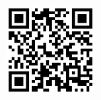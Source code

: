 <svg width="200" height="200" viewBox="-1 -1 31 31" xmlns="http://www.w3.org/2000/svg" shape-rendering="crispEdges" id="qr code"><rect id="qr background" fill-opacity="1" fill="rgb(255, 255, 255)" x="-1" y="-1" width="31" height="31"></rect><path fill-opacity="1" fill="rgb(0, 0, 0)" id="qr dark pixels" fill-rule="evenodd" d="M 9 0 L 10 0 L 10 1 L 9 1 z M 12 0 L 14 0 L 14 1 L 16 1 L 16 2 L 14 2 L 14 3 L 16 3 L 16 4 L 15 4 L 15 8 L 14 8 L 14 6 L 13 6 L 13 3 L 12 3 L 12 4 L 9 4 L 9 3 L 8 3 L 8 1 L 9 1 L 9 2 L 11 2 L 11 1 L 12 1 z M 16 0 L 20 0 L 20 1 L 18 1 L 18 3 L 16 3 L 16 2 L 17 2 L 17 1 L 16 1 z M 20 1 L 21 1 L 21 2 L 20 2 z M 19 2 L 20 2 L 20 3 L 19 3 z M 8 4 L 9 4 L 9 5 L 10 5 L 10 6 L 9 6 L 9 7 L 10 7 L 10 8 L 8 8 z M 16 4 L 19 4 L 19 5 L 20 5 L 20 6 L 19 6 L 19 7 L 18 7 L 18 6 L 17 6 L 17 5 L 16 5 z M 11 5 L 12 5 L 12 6 L 11 6 z M 10 6 L 11 6 L 11 7 L 10 7 z M 12 6 L 13 6 L 13 8 L 12 8 z M 16 6 L 17 6 L 17 7 L 16 7 z M 20 6 L 21 6 L 21 7 L 20 7 z M 17 7 L 18 7 L 18 8 L 17 8 z M 19 7 L 20 7 L 20 8 L 19 8 z M 0 8 L 2 8 L 2 9 L 3 9 L 3 11 L 4 11 L 4 12 L 2 12 L 2 10 L 1 10 L 1 11 L 0 11 z M 3 8 L 4 8 L 4 9 L 3 9 z M 6 8 L 8 8 L 8 10 L 7 10 L 7 9 L 6 9 z M 10 8 L 11 8 L 11 9 L 12 9 L 12 10 L 11 10 L 11 11 L 9 11 L 9 10 L 10 10 z M 15 8 L 17 8 L 17 9 L 16 9 L 16 10 L 14 10 L 14 9 L 15 9 z M 20 8 L 21 8 L 21 9 L 22 9 L 22 8 L 25 8 L 25 9 L 23 9 L 23 10 L 22 10 L 22 11 L 21 11 L 21 10 L 20 10 z M 26 8 L 28 8 L 28 9 L 26 9 z M 4 9 L 6 9 L 6 10 L 7 10 L 7 11 L 6 11 L 6 12 L 5 12 L 5 10 L 4 10 z M 17 9 L 18 9 L 18 11 L 17 11 L 17 12 L 18 12 L 18 13 L 17 13 L 17 14 L 16 14 L 16 13 L 15 13 L 15 12 L 16 12 L 16 10 L 17 10 z M 25 9 L 26 9 L 26 10 L 28 10 L 28 12 L 29 12 L 29 13 L 27 13 L 27 12 L 26 12 L 26 11 L 25 11 L 25 12 L 24 12 L 24 11 L 23 11 L 23 10 L 25 10 z M 28 9 L 29 9 L 29 10 L 28 10 z M 19 10 L 20 10 L 20 11 L 19 11 z M 8 11 L 9 11 L 9 15 L 8 15 L 8 14 L 7 14 L 7 13 L 8 13 z M 14 11 L 15 11 L 15 12 L 14 12 z M 18 11 L 19 11 L 19 12 L 18 12 z M 4 12 L 5 12 L 5 13 L 4 13 z M 6 12 L 7 12 L 7 13 L 6 13 z M 12 12 L 13 12 L 13 15 L 15 15 L 15 16 L 16 16 L 16 17 L 13 17 L 13 16 L 12 16 L 12 14 L 10 14 L 10 13 L 12 13 z M 21 12 L 23 12 L 23 13 L 22 13 L 22 14 L 21 14 L 21 15 L 24 15 L 24 16 L 22 16 L 22 17 L 24 17 L 24 18 L 25 18 L 25 19 L 24 19 L 24 20 L 23 20 L 23 18 L 21 18 L 21 17 L 20 17 L 20 14 L 19 14 L 19 13 L 21 13 z M 25 12 L 26 12 L 26 13 L 25 13 z M 0 13 L 1 13 L 1 14 L 0 14 z M 3 13 L 4 13 L 4 14 L 5 14 L 5 16 L 3 16 z M 1 14 L 2 14 L 2 15 L 1 15 z M 6 14 L 7 14 L 7 15 L 6 15 z M 17 14 L 19 14 L 19 16 L 18 16 L 18 17 L 17 17 L 17 16 L 16 16 L 16 15 L 17 15 z M 25 14 L 29 14 L 29 15 L 28 15 L 28 17 L 27 17 L 27 15 L 26 15 L 26 16 L 25 16 z M 7 15 L 8 15 L 8 16 L 9 16 L 9 15 L 10 15 L 10 17 L 9 17 L 9 18 L 8 18 L 8 17 L 6 17 L 6 18 L 5 18 L 5 16 L 7 16 z M 11 16 L 12 16 L 12 17 L 11 17 z M 1 17 L 2 17 L 2 18 L 1 18 z M 3 17 L 4 17 L 4 19 L 3 19 L 3 21 L 2 21 L 2 18 L 3 18 z M 10 17 L 11 17 L 11 18 L 10 18 z M 16 17 L 17 17 L 17 18 L 16 18 z M 18 17 L 19 17 L 19 18 L 18 18 z M 25 17 L 26 17 L 26 18 L 25 18 z M 28 17 L 29 17 L 29 20 L 27 20 L 27 18 L 28 18 z M 0 18 L 1 18 L 1 19 L 0 19 z M 6 18 L 8 18 L 8 19 L 9 19 L 9 18 L 10 18 L 10 20 L 7 20 L 7 19 L 6 19 z M 13 18 L 14 18 L 14 20 L 13 20 z M 4 19 L 5 19 L 5 21 L 4 21 z M 11 19 L 12 19 L 12 20 L 13 20 L 13 21 L 14 21 L 14 22 L 15 22 L 15 23 L 14 23 L 14 24 L 12 24 L 12 28 L 10 28 L 10 29 L 8 29 L 8 27 L 10 27 L 10 26 L 11 26 L 11 25 L 9 25 L 9 24 L 11 24 L 11 23 L 10 23 L 10 22 L 11 22 z M 15 19 L 18 19 L 18 20 L 17 20 L 17 22 L 16 22 L 16 21 L 14 21 L 14 20 L 15 20 z M 19 19 L 20 19 L 20 22 L 19 22 z M 21 19 L 22 19 L 22 20 L 21 20 z M 0 20 L 1 20 L 1 21 L 0 21 z M 6 20 L 7 20 L 7 21 L 6 21 z M 26 20 L 27 20 L 27 21 L 29 21 L 29 22 L 28 22 L 28 23 L 29 23 L 29 25 L 28 25 L 28 24 L 25 24 L 25 23 L 27 23 L 27 22 L 26 22 z M 8 21 L 10 21 L 10 22 L 9 22 L 9 23 L 8 23 z M 18 22 L 19 22 L 19 23 L 18 23 z M 16 23 L 17 23 L 17 24 L 18 24 L 18 25 L 19 25 L 19 26 L 18 26 L 18 27 L 19 27 L 19 26 L 20 26 L 20 25 L 21 25 L 21 27 L 22 27 L 22 29 L 20 29 L 20 28 L 18 28 L 18 29 L 17 29 L 17 27 L 16 27 L 16 25 L 15 25 L 15 27 L 13 27 L 13 25 L 14 25 L 14 24 L 16 24 z M 8 25 L 9 25 L 9 26 L 8 26 z M 22 25 L 28 25 L 28 26 L 27 26 L 27 27 L 24 27 L 24 26 L 22 26 z M 28 26 L 29 26 L 29 27 L 28 27 z M 27 27 L 28 27 L 28 29 L 27 29 z M 12 28 L 14 28 L 14 29 L 12 29 z M 23 28 L 24 28 L 24 29 L 23 29 z M 25 28 L 26 28 L 26 29 L 25 29 z"></path><path id="qr squares" d="M0,0h7h0v0v7v0h0h-7h0v0v-7v0h0zM1,1h5h0v0v5v0h0h-5h0v0v-5v0h0zM2,2h3h0v0v3v0h0h-3h0v0v-3v0h0z M22,0h7h0v0v7v0h0h-7h0v0v-7v0h0zM23,1h5h0v0v5v0h0h-5h0v0v-5v0h0zM24,2h3h0v0v3v0h0h-3h0v0v-3v0h0z M0,22h7h0v0v7v0h0h-7h0v0v-7v0h0zM1,23h5h0v0v5v0h0h-5h0v0v-5v0h0zM2,24h3h0v0v3v0h0h-3h0v0v-3v0h0zM20,20h5h0v0v5v0h0h-5h0v0v-5v0h0zM21,21h3h0v0v3v0h0h-3h0v0v-3v0h0zM22,22h1h0v0v1v0h0h-1h0v0v-1v0h0z" fill-rule="evenodd" fill-opacity="1" fill="rgb(0, 0, 0)"></path></svg>